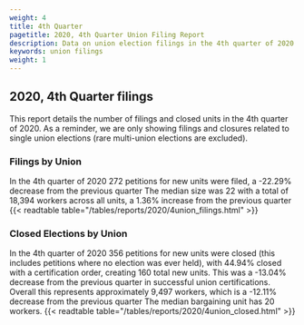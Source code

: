 ```yaml
---
weight: 4
title: 4th Quarter
pagetitle: 2020, 4th Quarter Union Filing Report
description: Data on union election filings in the 4th quarter of 2020
keywords: union filings
weight: 1
---
```


## 2020, 4th Quarter filings

This report details the number of filings and closed units in the 4th quarter of 2020. As a reminder, we are only showing filings and closures related to single union elections (rare multi-union elections are excluded).

### Filings by Union
In the 4th quarter of 2020 272 petitions for new units were filed, a -22.29% decrease from the previous quarter The median size was 22 with a total of 18,394 workers across all units, a 1.36% increase from the previous quarter
{{< readtable table="/tables/reports/2020/4union_filings.html" >}}

### Closed Elections by Union
In the 4th quarter of 2020 356 petitions for new units were closed (this includes petitions where no election was ever held), with 44.94% closed with a certification order, creating 160 total new units. This was a -13.04% decrease from the previous quarter in successful union certifications. Overall this represents approximately 9,497 workers, which is a -12.11% decrease from the previous quarter The median bargaining unit has 20 workers.
{{< readtable table="/tables/reports/2020/4union_closed.html" >}}
